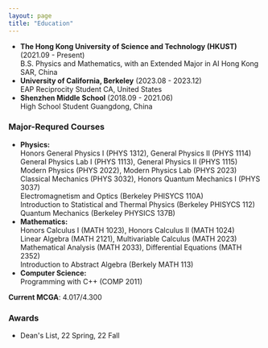 ```yaml
---
layout: page
title: "Education"
---
```


* **The Hong Kong University of Science and Technology (HKUST)** (2021.09 - Present)  
  B.S. Physics and Mathematics, with an Extended Major in AI
  Hong Kong SAR, China
* **University of California, Berkeley** (2023.08 - 2023.12)  
  EAP Reciprocity Student
  CA, United States
* **Shenzhen Middle School** (2018.09 - 2021.06)  
  High School Student
  Guangdong, China

### Major-Requred Courses
* **Physics:**   
  Honors General Physics I (PHYS 1312), General Physics II (PHYS 1114)   
  General Physics Lab I (PHYS 1113), General Physics II (PHYS 1115)   
  Modern Physics (PHYS 2022), Modern Physics Lab (PHYS 2023)   
  Classical Mechanics (PHYS 3032), Honors Quantum Mechanics I (PHYS 3037)   
  Electromagnetism and Optics (Berkeley PHISYCS 110A)   
  Introduction to Statistical and Thermal Physics (Berkeley PHISYCS 112)   
  Quantum Mechanics (Berkeley PHYSICS 137B)   
* **Mathematics:**   
  Honors Calculus I (MATH 1023), Honors Calculus II (MATH 1024)   
  Linear Algebra (MATH 2121), Multivariable Calculus (MATH 2023)   
  Mathematical Analysis (MATH 2033), Differential Equations (MATH 2352)   
  Introduction to Abstract Algebra (Berkely MATH 113)   
* **Computer Science:**   
  Programming with C++ (COMP 2011)

**Current MCGA**: 4.017/4.300

### Awards
* Dean's List, 22 Spring, 22 Fall
